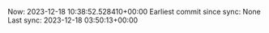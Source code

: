 Now: 2023-12-18 10:38:52.528410+00:00 Earliest commit since sync: None Last sync: 2023-12-18 03:50:13+00:00
